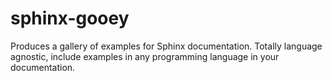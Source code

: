 # sphinx-gooey

Produces a gallery of examples for Sphinx documentation. Totally language agnostic, include examples in any programming language in your documentation.
